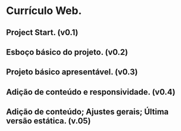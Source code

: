 # Currículo Web.

## Project Start. (v0.1)

## Esboço básico do projeto. (v0.2)

## Projeto básico apresentável. (v0.3)

## Adição de conteúdo e responsividade. (v0.4)

## Adição de conteúdo; Ajustes gerais; Última versão estática. (v.05)